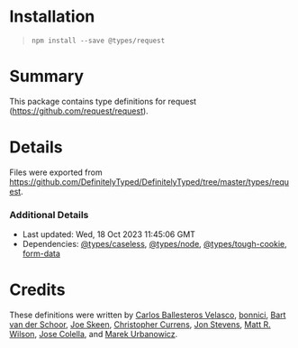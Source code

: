 # Installation
> `npm install --save @types/request`

# Summary
This package contains type definitions for request (https://github.com/request/request).

# Details
Files were exported from https://github.com/DefinitelyTyped/DefinitelyTyped/tree/master/types/request.

### Additional Details
 * Last updated: Wed, 18 Oct 2023 11:45:06 GMT
 * Dependencies: [@types/caseless](https://npmjs.com/package/@types/caseless), [@types/node](https://npmjs.com/package/@types/node), [@types/tough-cookie](https://npmjs.com/package/@types/tough-cookie), [form-data](https://npmjs.com/package/form-data)

# Credits
These definitions were written by [Carlos Ballesteros Velasco](https://github.com/soywiz), [bonnici](https://github.com/bonnici), [Bart van der Schoor](https://github.com/Bartvds), [Joe Skeen](https://github.com/joeskeen), [Christopher Currens](https://github.com/ccurrens), [Jon Stevens](https://github.com/lookfirst), [Matt R. Wilson](https://github.com/mastermatt), [Jose Colella](https://github.com/josecolella), and [Marek Urbanowicz](https://github.com/murbanowicz).
